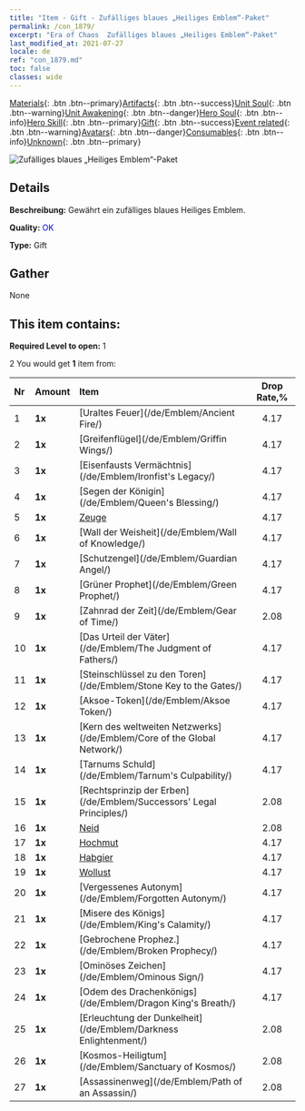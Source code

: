 ```yaml
---
title: "Item - Gift - Zufälliges blaues „Heiliges Emblem“-Paket"
permalink: /con_1879/
excerpt: "Era of Chaos  Zufälliges blaues „Heiliges Emblem“-Paket"
last_modified_at: 2021-07-27
locale: de
ref: "con_1879.md"
toc: false
classes: wide
---
```

 [Materials](/ItemsDE/){: .btn .btn--primary}[Artifacts](/ItemsDE/Artifacts/){: .btn .btn--success}[Unit Soul](/ItemsDE/UnitSoul/){: .btn .btn--warning}[Unit Awakening](/ItemsDE/UnitAwakening/){: .btn .btn--danger}[Hero Soul](/ItemsDE/HeroSoul/){: .btn .btn--info}[Hero Skill](/ItemsDE/HeroSkill/){: .btn .btn--primary}[Gift](/ItemsDE/Gift/){: .btn .btn--success}[Event related](/ItemsDE/Events/){: .btn .btn--warning}[Avatars](/ItemsDE/Avatars/){: .btn .btn--danger}[Consumables](/ItemsDE/Consumables/){: .btn .btn--info}[Unknown](/ItemsDE/Unknown/){: .btn .btn--primary}

 ![Zufälliges blaues „Heiliges Emblem“-Paket](/images/t/i_907502.png)

## Details
 **Beschreibung:** Gewährt ein zufälliges blaues Heiliges Emblem.

 **Quality:** <span style="color: #0000CD">OK</span>

 **Type:** Gift

## Gather

  None

## This item contains:

 **Required Level to open:** 1

 2 You would get **1** item  from:

  | Nr | Amount |     Item    | Drop Rate,% |
  |:---|:-------|:------------|:---------:|
  | 1 |  **1x** | [Uraltes Feuer](/de/Emblem/Ancient Fire/) | 4.17 | 
  | 2 |  **1x** | [Greifenflügel](/de/Emblem/Griffin Wings/) | 4.17 | 
  | 3 |  **1x** | [Eisenfausts Vermächtnis](/de/Emblem/Ironfist's Legacy/) | 4.17 | 
  | 4 |  **1x** | [Segen der Königin](/de/Emblem/Queen's Blessing/) | 4.17 | 
  | 5 |  **1x** | [Zeuge](/de/Emblem/Witness/) | 4.17 | 
  | 6 |  **1x** | [Wall der Weisheit](/de/Emblem/Wall of Knowledge/) | 4.17 | 
  | 7 |  **1x** | [Schutzengel](/de/Emblem/Guardian Angel/) | 4.17 | 
  | 8 |  **1x** | [Grüner Prophet](/de/Emblem/Green Prophet/) | 4.17 | 
  | 9 |  **1x** | [Zahnrad der Zeit](/de/Emblem/Gear of Time/) | 2.08 | 
  | 10 |  **1x** | [Das Urteil der Väter](/de/Emblem/The Judgment of Fathers/) | 4.17 | 
  | 11 |  **1x** | [Steinschlüssel zu den Toren](/de/Emblem/Stone Key to the Gates/) | 4.17 | 
  | 12 |  **1x** | [Aksoe-Token](/de/Emblem/Aksoe Token/) | 4.17 | 
  | 13 |  **1x** | [Kern des weltweiten Netzwerks](/de/Emblem/Core of the Global Network/) | 4.17 | 
  | 14 |  **1x** | [Tarnums Schuld](/de/Emblem/Tarnum's Culpability/) | 4.17 | 
  | 15 |  **1x** | [Rechtsprinzip der Erben](/de/Emblem/Successors' Legal Principles/) | 2.08 | 
  | 16 |  **1x** | [Neid](/de/Emblem/Jealousy/) | 2.08 | 
  | 17 |  **1x** | [Hochmut](/de/Emblem/Arrogance/) | 4.17 | 
  | 18 |  **1x** | [Habgier](/de/Emblem/Greed/) | 4.17 | 
  | 19 |  **1x** | [Wollust](/de/Emblem/Lust/) | 4.17 | 
  | 20 |  **1x** | [Vergessenes Autonym](/de/Emblem/Forgotten Autonym/) | 4.17 | 
  | 21 |  **1x** | [Misere des Königs](/de/Emblem/King's Calamity/) | 4.17 | 
  | 22 |  **1x** | [Gebrochene Prophez.](/de/Emblem/Broken Prophecy/) | 4.17 | 
  | 23 |  **1x** | [Ominöses Zeichen](/de/Emblem/Ominous Sign/) | 4.17 | 
  | 24 |  **1x** | [Odem des Drachenkönigs](/de/Emblem/Dragon King's Breath/) | 4.17 | 
  | 25 |  **1x** | [Erleuchtung der Dunkelheit](/de/Emblem/Darkness Enlightenment/) | 2.08 | 
  | 26 |  **1x** | [Kosmos-Heiligtum](/de/Emblem/Sanctuary of Kosmos/) | 2.08 | 
  | 27 |  **1x** | [Assassinenweg](/de/Emblem/Path of an Assassin/) | 2.08 | 
